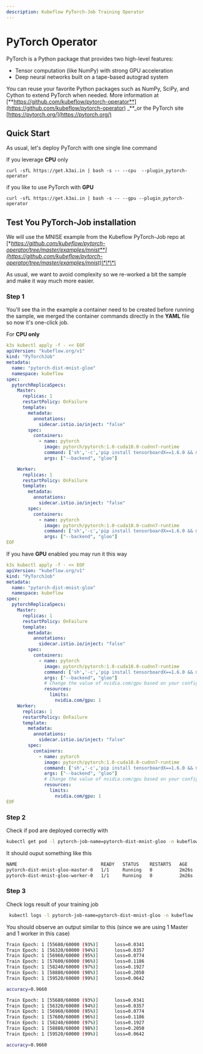 ```yaml
---
description: Kubeflow PyTorch-Job Training Operator
---
```


# PyTorch Operator

PyTorch is a Python package that provides two high-level features:

* Tensor computation \(like NumPy\) with strong GPU acceleration
* Deep neural networks built on a tape-based autograd system

You can reuse your favorite Python packages such as NumPy, SciPy, and Cython to extend PyTorch when needed. More information at [**https://github.com/kubeflow/pytorch-operator**](https://github.com/kubeflow/pytorch-operator) _\*\*_or the PyTorch site [https://pytorch.org/](https://pytorch.org/)

## Quick Start

As usual, let's deploy PyTorch with one single line command

If you leverage **CPU** only

```text
curl -sfL https://get.k3ai.in | bash -s -- --cpu  --plugin_pytorch-operator
```

if you like to use PyTorch with **GPU**

```text
curl -sfL https://get.k3ai.in | bash -s -- --gpu --plugin_pytorch-operator
```

## Test You PyTorch-Job installation

We will use the MNISE example from the Kubeflow PyTorch-Job repo at [**https://github.com/kubeflow/pytorch-operator/tree/master/examples/mnist**](https://github.com/kubeflow/pytorch-operator/tree/master/examples/mnist)\*\*\*\*

As usual, we want to avoid complexity so we re-worked a bit the sample and make it way much more easier.

### Step 1

You'll see tha in the example a container need to be created before running the sample, we merged the container commands directly in the **YAML** file so now it's one-click job.

For **CPU only**

```yaml
k3s kubectl apply -f - << EOF
apiVersion: "kubeflow.org/v1"
kind: "PyTorchJob"
metadata:
  name: "pytorch-dist-mnist-gloo"
  namespace: kubeflow
spec:
  pytorchReplicaSpecs:
    Master:
      replicas: 1
      restartPolicy: OnFailure
      template:
        metadata:
          annotations:
            sidecar.istio.io/inject: "false"
        spec:
          containers:
            - name: pytorch
              image: pytorch/pytorch:1.0-cuda10.0-cudnn7-runtime
              command: ['sh','-c','pip install tensorboardX==1.6.0 && mkdir -p /opt/mnist/src && cd /opt/mnist/src && curl -O https://raw.githubusercontent.com/kubeflow/pytorch-operator/master/examples/mnist/mnist.py && chgrp -R 0 /opt/mnist && chmod -R g+rwX /opt/mnist && python /opt/mnist/src/mnist.py']
              args: ["--backend", "gloo"]

    Worker:
      replicas: 1
      restartPolicy: OnFailure
      template:
        metadata:
          annotations:
            sidecar.istio.io/inject: "false"
        spec:
          containers:
            - name: pytorch
              image: pytorch/pytorch:1.0-cuda10.0-cudnn7-runtime
              command: ['sh','-c','pip install tensorboardX==1.6.0 && mkdir -p /opt/mnist/src && cd /opt/mnist/src && curl -O https://raw.githubusercontent.com/kubeflow/pytorch-operator/master/examples/mnist/mnist.py && chgrp -R 0 /opt/mnist && chmod -R g+rwX /opt/mnist && python /opt/mnist/src/mnist.py']
              args: ["--backend", "gloo"]
EOF
```

If you have **GPU** enabled you may run it this way

```yaml
k3s kubectl apply -f - << EOF
apiVersion: "kubeflow.org/v1"
kind: "PyTorchJob"
metadata:
  name: "pytorch-dist-mnist-gloo"
  namespace: kubeflow
spec:
  pytorchReplicaSpecs:
    Master:
      replicas: 1
      restartPolicy: OnFailure
      template:
        metadata:
          annotations:
            sidecar.istio.io/inject: "false"
        spec:
          containers:
            - name: pytorch
              image: pytorch/pytorch:1.0-cuda10.0-cudnn7-runtime
              command: ['sh','-c','pip install tensorboardX==1.6.0 && mkdir -p /opt/mnist/src && cd /opt/mnist/src && curl -O https://raw.githubusercontent.com/kubeflow/pytorch-operator/master/examples/mnist/mnist.py && chgrp -R 0 /opt/mnist && chmod -R g+rwX /opt/mnist && python /opt/mnist/src/mnist.py']
              args: ["--backend", "gloo"]
              # Change the value of nvidia.com/gpu based on your configuration
              resources:
                limits:
                  nvidia.com/gpu: 1 
    Worker:
      replicas: 1
      restartPolicy: OnFailure
      template:
        metadata:
          annotations:
            sidecar.istio.io/inject: "false"
        spec:
          containers:
            - name: pytorch
              image: pytorch/pytorch:1.0-cuda10.0-cudnn7-runtime
              command: ['sh','-c','pip install tensorboardX==1.6.0 && mkdir -p /opt/mnist/src && cd /opt/mnist/src && curl -O https://raw.githubusercontent.com/kubeflow/pytorch-operator/master/examples/mnist/mnist.py && chgrp -R 0 /opt/mnist && chmod -R g+rwX /opt/mnist && python /opt/mnist/src/mnist.py']
              args: ["--backend", "gloo"]
              # Change the value of nvidia.com/gpu based on your configuration
              resources:
                limits:
                  nvidia.com/gpu: 1 
EOF
```

### Step 2

Check if pod are deployed correctly with

```bash
kubectl get pod -l pytorch-job-name=pytorch-dist-mnist-gloo -n kubeflow
```

It should ouput something like this

```bash
NAME                               READY   STATUS    RESTARTS   AGE
pytorch-dist-mnist-gloo-master-0   1/1     Running   0          2m26s
pytorch-dist-mnist-gloo-worker-0   1/1     Running   0          2m26s
```

### Step 3

Check logs result of your training job

```bash
 kubectl logs -l pytorch-job-name=pytorch-dist-mnist-gloo -n kubeflow
```

You should observe an output similar to this \(since we are using 1 Master and 1 worker in this case\)

```bash
Train Epoch: 1 [55680/60000 (93%)]      loss=0.0341
Train Epoch: 1 [56320/60000 (94%)]      loss=0.0357
Train Epoch: 1 [56960/60000 (95%)]      loss=0.0774
Train Epoch: 1 [57600/60000 (96%)]      loss=0.1186
Train Epoch: 1 [58240/60000 (97%)]      loss=0.1927
Train Epoch: 1 [58880/60000 (98%)]      loss=0.2050
Train Epoch: 1 [59520/60000 (99%)]      loss=0.0642

accuracy=0.9660

Train Epoch: 1 [55680/60000 (93%)]      loss=0.0341
Train Epoch: 1 [56320/60000 (94%)]      loss=0.0357
Train Epoch: 1 [56960/60000 (95%)]      loss=0.0774
Train Epoch: 1 [57600/60000 (96%)]      loss=0.1186
Train Epoch: 1 [58240/60000 (97%)]      loss=0.1927
Train Epoch: 1 [58880/60000 (98%)]      loss=0.2050
Train Epoch: 1 [59520/60000 (99%)]      loss=0.0642

accuracy=0.9660
```

